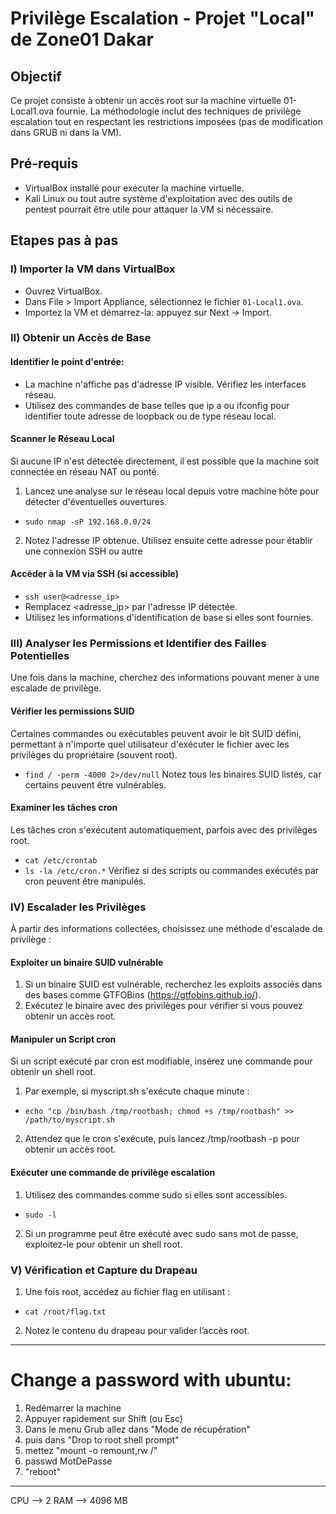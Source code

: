 # Privilège Escalation - Projet "Local" de Zone01 Dakar

## Objectif
Ce projet consiste à obtenir un accès root sur la machine virtuelle 01-Local1.ova fournie. La méthodologie inclut des techniques de privilège escalation tout en respectant les restrictions imposées (pas de modification dans GRUB ni dans la VM).

## Pré-requis
- VirtualBox installé pour exécuter la machine virtuelle.
- Kali Linux ou tout autre système d'exploitation avec des outils de pentest pourrait être utile pour attaquer la VM si nécessaire.

## Etapes pas à pas
### I) Importer la VM dans VirtualBox
- Ouvrez VirtualBox.
- Dans File > Import Appliance, sélectionnez le fichier ```01-Local1.ova```.
- Importez la VM et démarrez-la: appuyez sur Next -> Import.

### II) Obtenir un Accès de Base
#### Identifier le point d'entrée:
- La machine n'affiche pas d'adresse IP visible. Vérifiez les interfaces réseau.
- Utilisez des commandes de base telles que ip a ou ifconfig pour identifier toute adresse de loopback ou de type réseau local.
#### Scanner le Réseau Local
Si aucune IP n'est détectée directement, il est possible que la machine soit connectée en réseau NAT ou ponté.
1. Lancez une analyse sur le réseau local depuis votre machine hôte pour détecter d'éventuelles ouvertures.
- ```sudo nmap -sP 192.168.0.0/24```
2. Notez l'adresse IP obtenue. Utilisez ensuite cette adresse pour établir une connexion SSH ou autre
#### Accéder à la VM via SSH (si accessible)
- ```ssh user@<adresse_ip>```
- Remplacez <adresse_ip> par l'adresse IP détectée.
- Utilisez les informations d'identification de base si elles sont fournies.

### III) Analyser les Permissions et Identifier des Failles Potentielles
Une fois dans la machine, cherchez des informations pouvant mener à une escalade de privilège.
#### Vérifier les permissions SUID
Certaines commandes ou exécutables peuvent avoir le bit SUID défini, permettant à n'importe quel utilisateur d'exécuter le fichier avec les privilèges du propriétaire (souvent root).
- ```find / -perm -4000 2>/dev/null```
Notez tous les binaires SUID listés, car certains peuvent être vulnérables.
#### Examiner les tâches cron
Les tâches cron s'exécutent automatiquement, parfois avec des privilèges root.
- ```cat /etc/crontab```
- ```ls -la /etc/cron.*```
Vérifiez si des scripts ou commandes exécutés par cron peuvent être manipulés.

### IV) Escalader les Privilèges
À partir des informations collectées, choisissez une méthode d'escalade de privilège :
#### Exploiter un binaire SUID vulnérable
1. Si un binaire SUID est vulnérable, recherchez les exploits associés dans des bases comme GTFOBins (https://gtfobins.github.io/).
2. Exécutez le binaire avec des privilèges pour vérifier si vous pouvez obtenir un accès root.
#### Manipuler un Script cron
Si un script exécuté par cron est modifiable, insérez une commande pour obtenir un shell root.
1. Par exemple, si myscript.sh s'exécute chaque minute :
- ```echo "cp /bin/bash /tmp/rootbash; chmod +s /tmp/rootbash" >> /path/to/myscript.sh```
2. Attendez que le cron s'exécute, puis lancez /tmp/rootbash -p pour obtenir un accès root.
#### Exécuter une commande de privilège escalation
1. Utilisez des commandes comme sudo si elles sont accessibles.
- ```sudo -l```
2. Si un programme peut être exécuté avec sudo sans mot de passe, exploitez-le pour obtenir un shell root.

### V) Vérification et Capture du Drapeau
1. Une fois root, accédez au fichier flag en utilisant :
- ```cat /root/flag.txt```
2. Notez le contenu du drapeau pour valider l’accès root.

*********************************************************************************************

# Change a password with ubuntu:
1) Redémarrer la machine
2) Appuyer rapidement sur Shift (ou Esc)
3) Dans le menu Grub allez dans "Mode de récupération"
4) puis dans "Drop to root shell prompt"
5) mettez "mount -o remount,rw /"
6) passwd MotDePasse
7) "reboot"

*********************************************************************************************

CPU --> 2
RAM --> 4096 MB